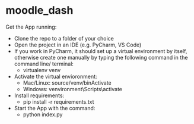 # moodle_dash

Get the App running:
- Clone the repo to a folder of your choice
- Open the project in an IDE (e.g. PyCharm, VS Code)
- If you work in PyCharm, it should set up a virtual environment by itself, otherwise create one manually by typing the following command in the command line/ terminal:
  - virtualenv venv
- Activate the virtual envioronment: 
  - Mac/Linux: source/venv/binActivate
  - Windows: venvironment\Scripts\activate
- Install requirements:
  - pip install -r requirements.txt
- Start the App with the command:
  - python index.py
  
